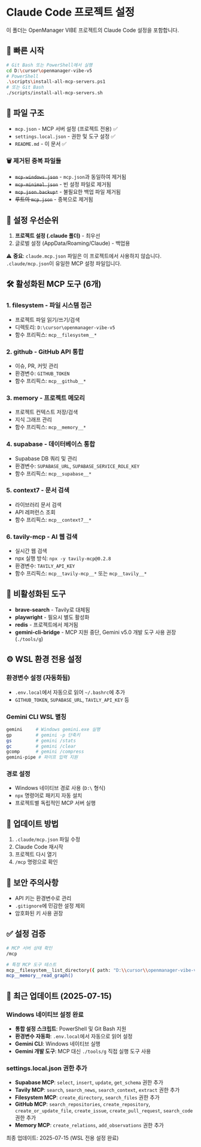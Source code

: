 # Claude Code 프로젝트 설정

이 폴더는 OpenManager VIBE 프로젝트의 Claude Code 설정을 포함합니다.

## 🚀 빠른 시작

```bash
# Git Bash 또는 PowerShell에서 실행
cd D:\cursor\openmanager-vibe-v5
# PowerShell
.\scripts\install-all-mcp-servers.ps1
# 또는 Git Bash
./scripts/install-all-mcp-servers.sh
```

## 📁 파일 구조

- `mcp.json` - MCP 서버 설정 (프로젝트 전용) ✅
- `settings.local.json` - 권한 및 도구 설정 ✅
- `README.md` - 이 문서 ✅

### 🗑️ 제거된 중복 파일들

- ~~`mcp-windows.json`~~ - `mcp.json`과 동일하여 제거됨
- ~~`mcp-minimal.json`~~ - 빈 설정 파일로 제거됨
- ~~`mcp.json.backup*`~~ - 불필요한 백업 파일 제거됨
- ~~루트의 `mcp.json`~~ - 중복으로 제거됨

## 🔧 설정 우선순위

1. **프로젝트 설정 (.claude 폴더)** - 최우선
2. 글로벌 설정 (AppData/Roaming/Claude) - 백업용

⚠️ **중요**: `claude.mcp.json` 파일은 이 프로젝트에서 사용하지 않습니다. `.claude/mcp.json`이 유일한 MCP 설정 파일입니다.

## 🛠️ 활성화된 MCP 도구 (6개)

### 1. **filesystem** - 파일 시스템 접근

- 프로젝트 파일 읽기/쓰기/검색
- 디렉토리: `D:\cursor\openmanager-vibe-v5`
- 함수 프리픽스: `mcp__filesystem__*`

### 2. **github** - GitHub API 통합

- 이슈, PR, 커밋 관리
- 환경변수: `GITHUB_TOKEN`
- 함수 프리픽스: `mcp__github__*`

### 3. **memory** - 프로젝트 메모리

- 프로젝트 컨텍스트 저장/검색
- 지식 그래프 관리
- 함수 프리픽스: `mcp__memory__*`

### 4. **supabase** - 데이터베이스 통합

- Supabase DB 쿼리 및 관리
- 환경변수: `SUPABASE_URL`, `SUPABASE_SERVICE_ROLE_KEY`
- 함수 프리픽스: `mcp__supabase__*`

### 5. **context7** - 문서 검색

- 라이브러리 문서 검색
- API 레퍼런스 조회
- 함수 프리픽스: `mcp__context7__*`

### 6. **tavily-mcp** - AI 웹 검색

- 실시간 웹 검색
- npx 실행 방식: `npx -y tavily-mcp@0.2.8`
- 환경변수: `TAVILY_API_KEY`
- 함수 프리픽스: `mcp__tavily-mcp__*` 또는 `mcp__tavily__*`

## 🚫 비활성화된 도구

- **brave-search** - Tavily로 대체됨
- **playwright** - 필요시 별도 활성화
- **redis** - 프로젝트에서 제거됨
- **gemini-cli-bridge** - MCP 지원 중단, Gemini v5.0 개발 도구 사용 권장 (`./tools/g`)

## ⚙️ WSL 환경 전용 설정

### 환경변수 설정 (자동화됨)

- `.env.local`에서 자동으로 읽어 `~/.bashrc`에 추가
- `GITHUB_TOKEN`, `SUPABASE_URL`, `TAVILY_API_KEY` 등

### Gemini CLI WSL 별칭

```bash
gemini     # Windows gemini.exe 실행
gp         # gemini -p 단축키
gs         # gemini /stats
gc         # gemini /clear
gcomp      # gemini /compress
gemini-pipe # 파이프 입력 지원
```

### 경로 설정

- Windows 네이티브 경로 사용 (`D:\` 형식)
- `npx` 명령어로 패키지 자동 설치
- 프로젝트별 독립적인 MCP 서버 실행

## 📝 업데이트 방법

1. `.claude/mcp.json` 파일 수정
2. Claude Code 재시작
3. 프로젝트 다시 열기
4. `/mcp` 명령으로 확인

## 🔐 보안 주의사항

- API 키는 환경변수로 관리
- `.gitignore`에 민감한 설정 제외
- 암호화된 키 사용 권장

## ✅ 설정 검증

```bash
# MCP 서버 상태 확인
/mcp

# 특정 MCP 도구 테스트
mcp__filesystem__list_directory({ path: "D:\\cursor\\openmanager-vibe-v5" })
mcp__memory__read_graph()
```

## 🔄 최근 업데이트 (2025-07-15)

### Windows 네이티브 설정 완료

- **통합 설정 스크립트**: PowerShell 및 Git Bash 지원
- **환경변수 자동화**: `.env.local`에서 자동으로 읽어 설정
- **Gemini CLI**: Windows 네이티브 실행
- **Gemini 개발 도구**: MCP 대신 `./tools/g` 직접 실행 도구 사용

### settings.local.json 권한 추가

- **Supabase MCP**: `select`, `insert`, `update`, `get_schema` 권한 추가
- **Tavily MCP**: `search`, `search_news`, `search_context`, `extract` 권한 추가
- **Filesystem MCP**: `create_directory`, `search_files` 권한 추가
- **GitHub MCP**: `search_repositories`, `create_repository`, `create_or_update_file`, `create_issue`, `create_pull_request`, `search_code` 권한 추가
- **Memory MCP**: `create_relations`, `add_observations` 권한 추가

최종 업데이트: 2025-07-15 (WSL 전용 설정 완료)
